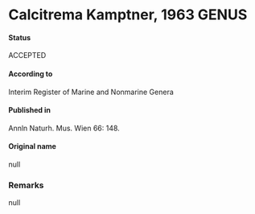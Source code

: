 Calcitrema Kamptner, 1963 GENUS
=======

#### Status
ACCEPTED

#### According to
Interim Register of Marine and Nonmarine Genera

#### Published in
Annln Naturh. Mus. Wien 66: 148.

#### Original name
null

### Remarks
null